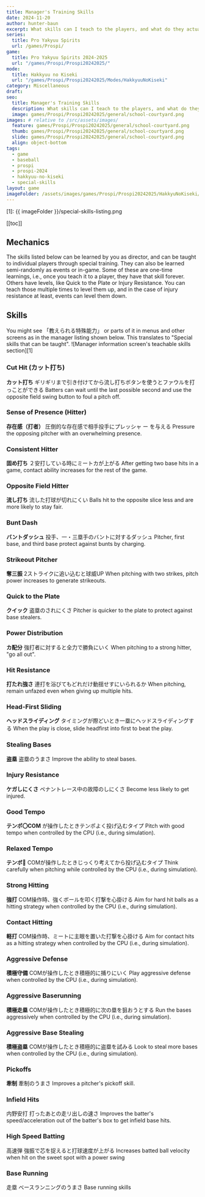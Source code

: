 ```yaml
---
title: Manager's Training Skills
date: 2024-11-20
author: hunter-baun
excerpt: What skills can I teach to the players, and what do they actually do?
series:
  title: Pro Yakyuu Spirits
  url: /games/Prospi/
game: 
  title: Pro Yakyuu Spirits 2024-2025
  url: "/games/Prospi/Prospi20242025/"
mode: 
  title: Hakkyuu no Kiseki
  url: "/games/Prospi/Prospi20242025/Modes/HakkyuuNoKiseki"
category: Miscellaneous
draft: 
seo:
  title: Manager's Training Skills
  description: What skills can I teach to the players, and what do they actually do?
  image: games/Prospi/Prospi20242025/general/school-courtyard.png
images: # relative to /src/assets/images/
  feature: games/Prospi/Prospi20242025/general/school-courtyard.png
  thumb: games/Prospi/Prospi20242025/general/school-courtyard.png
  slide: games/Prospi/Prospi20242025/general/school-courtyard.png
  align: object-bottom
tags:
  - game
  - baseball
  - prospi
  - prospi-2024
  - hakkyuu-no-kiseki
  - special-skills
layout: game
imageFolder: /assets/images/games/Prospi/Prospi20242025/HakkyuNoKiseki/General/special-skills/
---
```

[1]: {{ imageFolder }}/special-skills-listing.png

[[toc]]
<article class="prose max-w-xl lg:max-w-4xl lg:prose-lg">

## Mechanics
The skills listed below can be learned by you as director, and can be taught to individual players through special training. They can also be learned semi-randomly as events or in-game. Some of these are one-time learnings, i.e., once you teach it to a player, they have that skill forever. Others have levels, like Quick to the Plate or Injury Resistance. You can teach those multiple times to level them up, and in the case of injury resistance at least, events can level them down.

## Skills
You might see 「教えられる特殊能力」 or parts of it in menus and other screens as in the manager listing shown below. This translates to "Special skills that can be taught".
![Manager information screen's teachable skills section][1]

### Cut Hit (カット打ち)
**カット打ち**
ギリギリまで引き付けてから流し打ちボタンを使うとファウルを打っことができる
Batters can wait until the last possible second and use the opposite field swing button to foul a pitch off.

### Sense of Presence (Hitter)
**存在感（打者）**
圧倒的な存在感で相手投手にプレッシャ ー を与える
Pressure the opposing pitcher with an overwhelming presence.

### Consistent Hitter
**固め打ち**
２安打している時にミートカが上がる
After getting two base hits in a game, contact ability increases for the rest of the game.

### Opposite Field Hitter
**流し打ち**
流した打球が切れにくい
Balls hit to the opposite slice less and are more likely to stay fair.

### Bunt Dash
**バントダッシュ**
投手、一・三塁手のバントに対するダッシュ
Pitcher, first base, and third base protect against bunts by charging.

### Strikeout Pitcher
**奪三振**
2ストライクに追い込むと球威UP
When pitching with two strikes, pitch power increases to generate strikeouts.

### Quick to the Plate
**クイック**
盗塁のされにくさ
Pitcher is quicker to the plate to protect against base stealers.

### Power Distribution
**カ配分**
強打者に対すると全力で勝負にいく
When pitching to a strong hitter, "go all out".

### Hit Resistance
**打たれ強さ**
連打を浴びてもどれだけ動揺せすにいられるか
When pitching, remain unfazed even when giving up multiple hits.

### Head-First Sliding
**ヘッドスライディング**
タイミングが際どいとき一塁にヘッドスライディングする
When the play is close, slide headfirst into first to beat the play.

### Stealing Bases
**盗塁**
盗塁のうまさ
Improve the ability to steal bases.

### Injury Resistance
**ケガしにくさ**
ペナントレース中の故障のしにくさ
Become less likely to get injured.

### Good Tempo
**テンポ〇COM**
が操作したときテンポよく投げ込むタイプ
Pitch with good tempo when controlled by the CPU (i.e., during simulation).

### Relaxed Tempo
**テンボ🔽**
COMが操作したときじっくり考えてから投げ込むタイプ
Think carefully when pitching while controlled by the CPU (i.e., during simulation).

### Strong Hitting
**強打**
COM操作時、強くボールを叩く打撃を心掛ける
Aim for hard hit balls as a hitting strategy when controlled by the CPU (i.e., during simulation).

### Contact Hitting
**軽打**
COM操作時、ミートに主眼を置いた打撃を心掛ける
Aim for contact hits as a hitting strategy when controlled by the CPU (i.e., during simulation).

### Aggressive Defense
**積極守備**
COMが操作したとき積極的に捕りにいく
Play aggressive defense when controlled by the CPU (i.e., during simulation).

### Aggressive Baserunning
**積極走塁**
COMが操作したとき積極的に次の塁を狙おうとする
Run the bases aggressively when controlled by the CPU (i.e., during simulation).

### Aggressive Base Stealing
**積極盗塁**
COMが操作したとき積極的に盗塁を試みる
Look to steal more bases when controlled by the CPU (i.e., during simulation).

### Pickoffs
**牽制**
牽制のうまさ
Improves a pitcher's pickoff skill.

### Infield Hits
内野安打
打ったあとの走リ出しの速さ
Improves the batter's speed/acceleration out of the batter's box to get infield base hits.

### High Speed Batting
高速弾
強振で芯を捉えると打球速度が上がる
Increases batted ball velocity when hit on the sweet spot with a power swing

### Base Running
走塁
べースランニングのうまさ
Base running skills
</article>